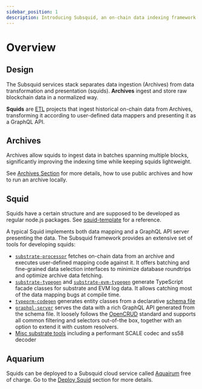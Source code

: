 ```yaml
---
sidebar_position: 1
description: Introducing Subsquid, an on-chain data indexing framework and platform for serverless Web3 APIs.
---
```


# Overview

## Design

The Subsquid services stack separates data ingestion (Archives) from data transformation and presentation (squids). 
**Archives** ingest and store raw blockchain data in a normalized way. 

**Squids** are [ETL](https://en.wikipedia.org/wiki/Extract,_transform,_load) projects that ingest historical on-chain data from Archives, transforming it according to user-defined data mappers and presenting it as a GraphQL API.  

## Archives

Archives allow squids to ingest data in batches spanning multiple blocks, significantly improving the indexing time while keeping squids lightweight.

See [Archives Section](/archives/) for more details, how to use public archives and how to run an archive locally. 

## Squid

Squids have a certain structure and are supposed to be developed as regular node.js packages. See [squid-template](https://github.com/subsquid/squid-template) for a reference.

A typical Squid implements both data mapping and a GraphQL API server presenting the data. The Subsquid framework provides an extensive set of tools for developing squids:

- [`substrate-processor`](https://github.com/subsquid/squid/tree/master/substrate-processor) fetches on-chain data from an archive and executes
user-defined mapping code against it. It offers batching and fine-grained data selection interfaces to minimize database roundtrips and optimize archive data fetching. 
- [`substrate-typegen`](https://github.com/subsquid/squid/tree/master/substrate-typegen) and [`substrate-evm-typegen`](https://github.com/subsquid/squid/tree/master/evm-typegen) generate TypeScript facade classes for substrate and EVM log data. It allows catching most of the data mapping bugs at compile time.
- [`typeorm-codegen`](https://github.com/subsquid/squid/tree/master/typeorm-codegen) generates entity classes from a declarative [schema file](./../develop-a-squid/define-a-squid-schema.md)
- [`graphql-server`](https://github.com/subsquid/squid/tree/master/graphql-server) serves the data with a rich GraphQL API generated from the schema file. It loosely follows the [OpenCRUD](https://www.opencrud.org/) standard and supports all common filtering and selectors out-of-the box, together with an option to extend it with custom resolvers.
- [Misc substrate tools](https://github.com/subsquid/squid#other-tools) including a performant SCALE codec and ss58 decoder

## Aquarium

Squids can be deployed to a Subsquid cloud service called [Aquairum](https://app.subsquid.io) free of charge. Go to the [Deploy Squid](/deploy-squid) section for more details.
